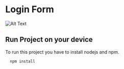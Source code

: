 # Login Form

![Alt Text](https://media.giphy.com/media/cXRxxaPGDvYMjZFcZm/giphy.gif)

## Run Project on your device

To run this project you have to install nodejs and npm.

```bash
  npm install
```
